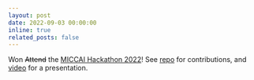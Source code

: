 ```yaml
---
layout: post
date: 2022-09-03 00:00:00
inline: true
related_posts: false
---
```


Won <s>Attend</s> the [MICCAI Hackathon 2022](https://2022.miccai-hackathon.com)! See [repo](https://github.com/amithjkamath/miccaihackathon_shifts) for contributions, and [video](https://youtu.be/th993mtOp0M) for a presentation.
